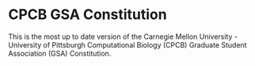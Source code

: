 # CPCB GSA Constitution
This is the most up to date version of the Carnegie Mellon University - University of Pittsburgh Computational Biology (CPCB) Graduate Student Association (GSA) Constitution.

